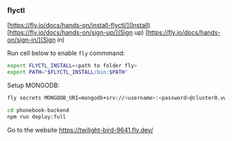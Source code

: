 ### flyctl
[https://fly.io/docs/hands-on/install-flyctl/](Install)  
[https://fly.io/docs/hands-on/sign-up/](Sign up)
[https://fly.io/docs/hands-on/sign-in/](Sign in)

Run cell below to enable `fly` commmand:
```bash
export FLYCTL_INSTALL=<path to folder fly>
export PATH="$FLYCTL_INSTALL/bin:$PATH"
```
Setup MONGODB:
```bash
fly secrets MONGODB_URI=mongodb+srv://<username>:<password>@cluster0.vwz1m.mongodb.net/phonebookApp?retryWrites=true&w=majority
```

```bash
cd phonebook-backend
npm run deploy:full
```
Go to the website https://twilight-bird-9641.fly.dev/